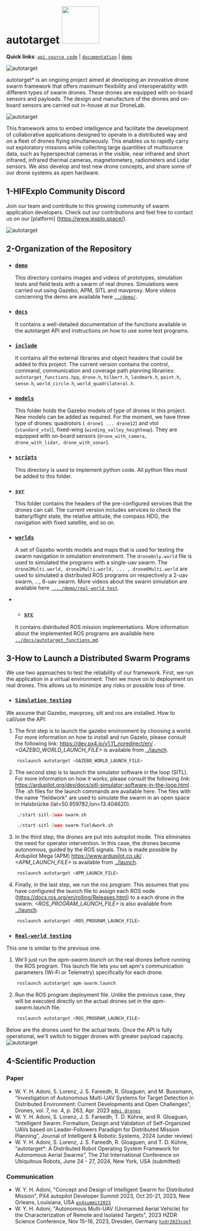 # autotarget <img src='demo/logo.png' width='100' height='100'> 
**Quick links**: [`api source code`](/include/autotarget_functions.hpp) | [`documentation`](/docs/autotarget_functions.md) | [`demo`](/demo/)

![autotarget](demo/explo_hif.png)

autotarget* is an ongoing project aimed at developing an innovative drone swarm framework that offers maximum flexibility and interoperability with different types of swarm drones. These drones are equipped with on-board sensors and payloads. The design and manufacture of the drones and on-board sensors are carried out in-house at our DroneLab.

![autotarget](demo/autonomous.webp)

This framework aims to embed intelligence and facilitate the development of collaborative applications designed to operate in a distributed way and on a fleet of drones flying simultaneously. This enables us to rapidly carry out exploratory missions while collecting large quantities of multisource data, such as hyperspectral cameras in the visible, near infrared and short infrared, infrared thermal cameras, magnetometers, radiometers and Lidar sensors. We also develop and test new drone concepts, and share some of our drone systems as open hardware.

## 1-HIFExplo Community Discord

Join our team and contribute to this growing community of swarm application developers.
Check out our contributions and feel free to contact us on our [platform] (https://www.iexplo.space/).

![autotarget](demo/autotarget-team.png)


## 2-Organization of the Repository
* ### [`demo`](/demo/)
  This directory contains images and videos of prototypes, simulation tests and field tests with a swarm of real drones.
Simulations were carried out using Gazebo, APM, SITL and mavproxy. More videos concerning the demo are available here [`../demo/`](/demo).

* ### [`docs`](/docs/)
  It contains a well-detailed documentation of the functions available in the autotarget API and instructions on how to use some test programs. 
* ### [`include`](/include/)
  It contains all the external libraries and object headers that could be added to this project. The current version contains the control, command, communication and coverage path planning librairies: ``` autotarget_functions.hpp ```, ``` drone.h ```, ``` hilbert.h ```, ``` landmark.h ```, ``` point.h ```, ``` sense.h ```, ``` world_circle.h ```, ``` world_quadrilateral.h ```.
* ### [`models`](/models/)
  This folder holds the Gazebo models of type of drones in this project. New models can be added as required. For the moment, we have three type of drones: quadrotors (``` drone1 ... drone12```) and vtol (```standard_vtol```), fixed-wing (```winding_valley_heightmap```). They are equipped with on-board sensors (```drone_with_camera, drone_with_lidar, drone_with_sonar```).
* ### [`scripts`](/scripts/)
  This directory is used to implement python code. All python files must be added to this folder.
* ### [`svr`](/svr/)
  This folder contains the headers of the pre-configured services that the drones can call. The current version includes services to check the battery/flight state, the relative altitude, the compass HDG, the navigation with fixed satellite, and so on.
* ### [`worlds`](/worlds/)
  A set of Gazebo worlds models and maps that is used for testing the swarm navigation in simulation environment.
  The ```droneOnly.world``` file is used to simulated the programs with a single-uav swarm. The ```drone2Multi.world, drone2Multi.world, ... , drone6Multi.world``` are used to simulated a distributed ROS programs on respectively a 2-uav swarm, ..., 6-uav swarm. More videos about the swarm simulation are available here [` .../demo/real-world test`](/demo/real-world%20test/).

  
* * ### [`src`](/src/)
  It contains distributed ROS mission implementations. More information about the implemented ROS programs are available here [`../docs/autotarget_functions.md`](/docs/autotarget_functions.md).
## 3-How to Launch a Distributed Swarm Programs
We use two approaches to test the reliability of our framework. 
First, we run the application in a virtual environment. Then we move on to deployment on real drones. This allows us to minimize any risks or possible loss of time.
* ### [`Simulation testing`](/models/) 
We assume that Gazebo, mavproxy, sitl and ros are installed.
How to call/use the API:

1. The first step is to launch the gazebo environment by choosing a world. For more information on how to install and run Gazelo, please consult the following link: https://dev.px4.io/v1.11_noredirect/en/ . *<GAZEBO_WORLD_LAUNCH_FILE>* is available from [../launch](/launch).

```python
	roslaunch autotarget <GAZEBO_WORLD_LAUNCH_FILE>
```
2. The second step is to launch the simulator software in the loop (SITL). For more information on how it works, please consult the following link: https://ardupilot.org/dev/docs/sitl-simulator-software-in-the-loop.html .
The .sh files for the launch commands are available here. The files with the name "fieldwork" are used to simulate the swarm in an open space in Halsbrücke (lat=50.959782,lon=13.404620).
```python
	./start-sitl-2uav-swarm.sh
```
	
```python
	./start-sitl-2uav-swarm-fieldwork.sh
```

3. In the third step, the drones are put into autopilot mode. This eliminates the need for operator intervention. In this case, the drones become autonomous, guided by the ROS signals. This is made possible by Ardupilot Mega (APM) https://www.ardupilot.co.uk/ .
*<APM_LAUNCH_FILE>* is available from [../launch](/launch).
```python
	roslaunch autotarget <APM_LAUNCH_FILE>
```
4. Finally, in the last step, we run the ros program. This assumes that you have configured the launch file to assign each ROS node (https://docs.ros.org/en/rolling/Releases.html) to a each drone in the swarm. *<ROS_PROGRAM_LAUNCH_FILE>* is also available from [../launch](/launch).
```python
	roslaunch autotarget <ROS_PROGRAM_LAUNCH_FILE>
```

* ### [`Real-world testing`](/models/)
This one is similar to the previous one. 

1. We'll just run the *apm-swarm.launch* on the real drones before running the ROS program. This launch file lets you set apm's communication parameters (Wi-Fi or Telemetry) specifically for each drone. 
```python
	roslaunch autotarget apm-swarm.launch
```
2. Run the ROS program deployment file. Unlike the previous case, they will be executed directly on the actual drones set in the *apm-swarm.launch* file.
```python
	roslaunch autotarget <ROS_PROGRAM_LAUNCH_FILE>
```
Below are the drones used for the actual tests. Once the API is fully operational, we'll switch to bigger drones with greater payload capacity.
![autotarget](demo/Swarm%20UAV.jpg)


## 4-Scientific Production
### Paper
* W. Y. H. Adoni, S. Lorenz, J. S. Fareedh, R. Gloaguen, and M. Bussmann, “Investigation of Autonomous Multi-UAV Systems for Target Detection in Distributed Environment: Current Developments and Open Challenges”, Drones, vol. 7, no. 4, p. 263, Apr. 2023 [`mdpi drones`](https://www.mdpi.com/2504-446X/7/4/263)
* W. Y. H. Adoni, S. Lorenz, J. S. Fareedh, T. D. Kühne, and R. Gloaguen, “Intelligent Swarm: Formalism, Design and Validation of Self-Organized UAVs based on Leader-Followers Paradigm for Distributed Mission Planning”, Journal of Intelligent & Robotic Systems, 2024 (under review)
* W. Y. H. Adoni, S. Lorenz, J. S. Fareedh, R. Gloaguen, and T. D. Kühne, “autotarget*: A Distributed Robot Operating System Framework for Autonomous Aerial Swarms”, The 21st International Conference on Ubiquitous Robots, June 24 - 27, 2024, New York, USA (submitted)

### Communication
* W. Y. H. Adoni, "Concept and Design of Intelligent Swarm for Distributed Mission", PX4 autopilot Developer Summit 2023, Oct 20-21, 2023, New Orleans, Louisiana, USA [`px4summit2023`](https://px4summit2023.sched.com/speaker/w.adoni)
* W. Y. H. Adoni, "Autonomous Multi-UAV (Unmanned Aerial Vehicle) for the Characterization of Remote and Isolated Targets",
2023 HZDR Science Conference, Nov 15–16, 2023, Dresden, Germany [`hzdr2023conf`](https://events.hifis.net/event/883/sessions/2107/#20231115)




